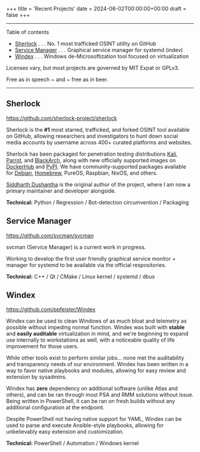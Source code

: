 +++
title = 'Recent Projects'
date = 2024-06-02T00:00:00+00:00
draft = false
+++

___

Table of contents

- [Sherlock](#sherlock) . . . No. 1 most trafficked OSINT utility on GitHub
- [Service Manager](#svcman) . . . Graphical service manager for systemd (indev)
- [Windex](#windex) . . . Windows de-Microsoftization tool focused on virtualization

Licenses vary, but most projects are governed by MIT Expat or GPLv3.

Free as in speech \~ and \~ free as in beer.

___

## Sherlock

https://github.com/sherlock-project/sherlock

Sherlock is the **#1** most starred, trafficked, and forked OSINT tool available on GitHub, allowing researchers and investigators to hunt down social media accounts by username across 400+ curated platforms and websites.

Sherlock has been packaged for penetration testing distributions [Kali][ext-kali], [Parrot][ext-parrot], and [BlackArch][ext-blackarch], along with new officially supported images on [DockerHub][ext-dockerhub] and [PyPI][ext-pypi]. We have community-supported packages available for [Debian][ext-debian], [Homebrew][ext-homebrew], PureOS, Raspbian, NixOS, and others.

[Siddharth Dushantha][ext-sdushantha] is the original author of the project, where I am now a primary maintainer and developer alongside.

**Technical:** Python / Regression / Bot-detection circumvention / Packaging


## Service Manager

https://github.com/svcman/svcman

svcman (Service Manager) is a current work in progress.

Working to develop the first user friendly graphical service monitor + manager for systemd to be available via the official respositories.

**Technical:** C++ / Qt / CMake / Linux kernel / systemd / dbus


## Windex

https://github.com/ppfeister/Windex

Windex can be used to clean Windows of as much bloat and telemetry as possible without impeding normal function. Windex was built with **stable** and **easily auditable** virtualization in mind, and we're beginning to expand use internally to workstations as well, with a noticeable quality of life improvement for those users.

While other tools exist to perform similar jobs... none met the auditability and transparency needs of our environment. Windex has been written in a way to favor native playbooks and modules, allowing for easy review and extension by sysadmins.

Windex has **zero** dependency on additional software (unlike Atlas and others), and can be ran through most PSA and RMM solutions without issue. Being written in PowerShell, it can be ran on fresh builds without any additional configuration at the endpoint.

Despite PowerShell not having native support for YAML, Windex can be used to parse and execute Ansible-style playbooks, allowing for unbelievably easy extension and customization.

**Technical:** PowerShell / Automation / Windows kernel


<!-- Outbound -->

[ext-kali]: https://www.kali.org/
[ext-parrot]: https://www.parrotsec.org/
[ext-blackarch]: https://blackarch.org/
[ext-dockerhub]: https://hub.docker.com/r/sherlock/sherlock
[ext-pypi]: https://pypi.org/project/sherlock-project/
[ext-debian]: https://packages.debian.org/sid/sherlock
[ext-homebrew]: https://formulae.brew.sh/formula/sherlock
[ext-sdushantha]: https://sdushantha.github.io/
